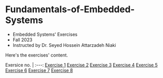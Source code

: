 # Fundamentals-of-Embedded-Systems
- Embedded Systems' Exercises
- Fall 2023
- Instructed by Dr. Seyed Hossein Attarzadeh Niaki

Here's the exercises' content.

Exersice no.
| :---: 
[Exercise 1](ex1)
[Exercise 2](ex2)
[Exercise 3](ex3)
[Exercise 4](ex4)
[Exercise 5](ex5)
[Exercise 6](ex6)
[Exercise 7](ex7)
[Exercise 8](ex8)
